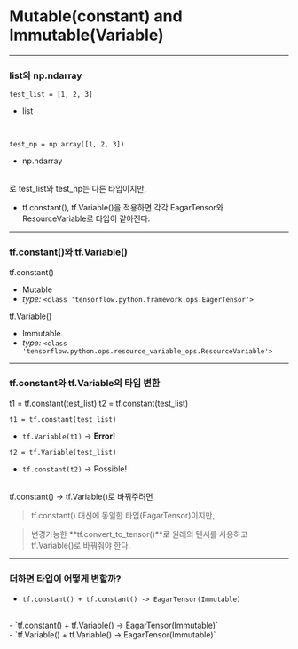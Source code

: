 # Mutable(constant) and Immutable(Variable)

<hr>

### list와 np.ndarray

`test_list = [1, 2, 3]`
- list
<br>

`test_np = np.array([1, 2, 3])`
- np.ndarray
<br>
로 test_list와 test_np는 다른 타입이지만,

  - tf.constant(), tf.Variable()을 적용하면 각각 EagarTensor와 ResourceVariable로 타입이 같아진다.

<hr>

### tf.constant()와 tf.Variable()

tf.constant()
- Mutable
- *type:* `<class 'tensorflow.python.framework.ops.EagerTensor'>`

tf.Variable()
- Immutable.
- *type:* `<class 'tensorflow.python.ops.resource_variable_ops.ResourceVariable'>`


<hr>

### tf.constant와 tf.Variable의 타입 변환

t1 = tf.constant(test_list)
t2 = tf.constant(test_list)

`t1 = tf.constant(test_list)`

- `tf.Variable(t1)` -> **Error!**

`t2 = tf.Variable(test_list)`

- `tf.constant(t2)` -> Possible!

<br>
tf.constant() -> tf.Variable()로 바꿔주려면

>tf.constant() 대신에 동일한 타입(EagarTensor)이지만, 

>변경가능한 **tf.convert_to_tensor()**로 원래의 텐서를 사용하고 tf.Variable()로 바꿔줘야 한다.

<hr>

### 더하면 타입이 어떻게 변할까?

- `tf.constant() + tf.constant() -> EagarTensor(Immutable)`
<br>
- `tf.constant() + tf.Variable() -> EagarTensor(Immutable)`
<br>
- `tf.Variable() + tf.Variable() -> EagarTensor(Immutable)`

